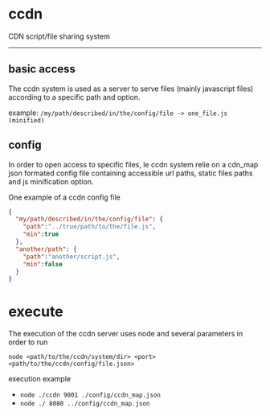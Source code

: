 # ccdn
CDN script/file sharing system

---

## basic access

The ccdn system is used as a server to serve files (mainly javascript files) according to a specific path and option.

example: 
`/my/path/described/in/the/config/file -> one_file.js (minified)`

## config

In order to open access to specific files, le ccdn system relie on a cdn_map json formated config file containing accessible url paths, static files paths and js minification option.

One example of a ccdn config file
``` json
{
  "my/path/described/in/the/config/file": {
    "path":"../true/path/to/the/file.js",
    "min":true
  },
  "another/path": {
    "path":"another/script.js",
    "min":false
  }
}
```

# execute

The execution of the ccdn server uses node and several parameters in order to run

`node <path/to/the/ccdn/system/dir> <port> <path/to/the/ccdn/config/file.json>`

execution example
  * `node ./ccdn 9001 ./config/ccdn_map.json`
  * `node ./ 8080 ../config/ccdn_map.json`
